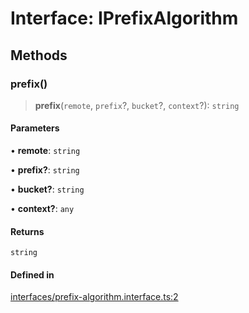 # Interface: IPrefixAlgorithm

## Methods

### prefix()

> **prefix**(`remote`, `prefix`?, `bucket`?, `context`?): `string`

#### Parameters

• **remote**: `string`

• **prefix?**: `string`

• **bucket?**: `string`

• **context?**: `any`

#### Returns

`string`

#### Defined in

[interfaces/prefix-algorithm.interface.ts:2](https://github.com/LabO8/nestjs-s3/blob/1543c2d00f94450144b62a41101481b695225e3d/src/interfaces/prefix-algorithm.interface.ts#L2)
